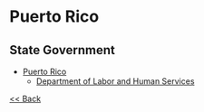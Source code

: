 # Puerto Rico

## State Government

* [Puerto Rico](https://www2.pr.gov/Pages/default.aspx)
  * [Department of Labor and Human Services ](https://www.trabajo.pr.gov/)

[<< Back](README.md)
